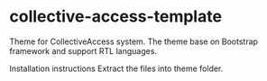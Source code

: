 # collective-access-template
Theme for CollectiveAccess system. The theme base on Bootstrap framework and support RTL languages.

Installation instructions
Extract the files into theme folder.
